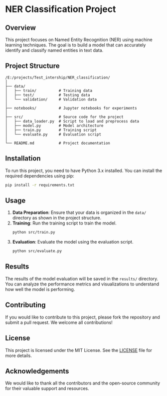 
# NER Classification Project

## Overview
This project focuses on Named Entity Recognition (NER) using machine learning techniques. The goal is to build a model that can accurately identify and classify named entities in text data.

## Project Structure
```
/E:/projects/Test_intership/NER_classification/
│
├── data/
│   ├── train/          # Training data
│   ├── test/           # Testing data
│   └── validation/     # Validation data
│
├── notebooks/          # Jupyter notebooks for experiments
│
├── src/                # Source code for the project
│   ├── data_loader.py  # Script to load and preprocess data
│   ├── model.py        # Model architecture
│   ├── train.py        # Training script
│   └── evaluate.py     # Evaluation script
│
└── README.md           # Project documentation
```

## Installation
To run this project, you need to have Python 3.x installed. You can install the required dependencies using pip:
```bash
pip install -r requirements.txt
```

## Usage
1. **Data Preparation**: Ensure that your data is organized in the `data/` directory as shown in the project structure.
2. **Training**: Run the training script to train the model.
    ```bash
    python src/train.py
    ```
3. **Evaluation**: Evaluate the model using the evaluation script.
    ```bash
    python src/evaluate.py
    ```

## Results
The results of the model evaluation will be saved in the `results/` directory. You can analyze the performance metrics and visualizations to understand how well the model is performing.

## Contributing
If you would like to contribute to this project, please fork the repository and submit a pull request. We welcome all contributions!

## License
This project is licensed under the MIT License. See the [LICENSE](LICENSE) file for more details.

## Acknowledgements
We would like to thank all the contributors and the open-source community for their valuable support and resources.
